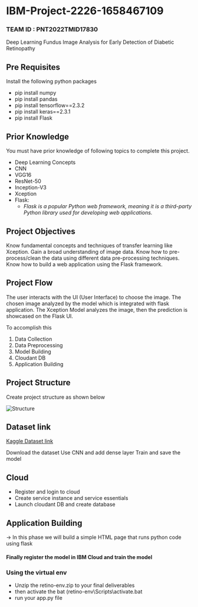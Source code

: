 # IBM-Project-2226-1658467109
### TEAM ID : PNT2022TMID17830
Deep Learning Fundus Image Analysis for Early Detection of Diabetic Retinopathy

## Pre Requisites
Install the following python packages
  * pip install numpy
  * pip install pandas
  * pip install tensorflow==2.3.2
  * pip install keras==2.3.1
  * pip install Flask

## Prior Knowledge
You must have prior knowledge of following topics to complete this project.
  * Deep Learning Concepts 
  * CNN
  * VGG16
  * ResNet-50
  * Inception-V3
  * Xception
  * Flask: 
    *  *Flask is a popular Python web framework, meaning it is a third-party Python library used for developing web applications.*

## Project Objectives
Know fundamental concepts and techniques of transfer learning like Xception.
Gain a broad understanding of image data.
Know how to pre-process/clean the data using different data pre-processing techniques.
Know how to build a web application using the Flask framework.

## Project Flow
The user interacts with the UI (User Interface) to choose the image.
The chosen image analyzed by the model which is integrated with flask application.
The Xception Model analyzes the image, then the prediction is showcased on the Flask UI.

To accomplish this
 1. Data Collection
 2. Data Preprocessing
 3. Model Building
 4. Cloudant DB
 5. Application Building

## Project Structure
Create project structure as shown below

![Structure](https://lh5.googleusercontent.com/YhUnQA5GR__bgT0Gr3-mUDYeec2NN1hLVQONvPw9Dxgv0PJptlw34CcP-pdWn_VYTcMIkOFsH5zl4tMKZ6v8s7sD0V_NS5EuKsms_M2YlQlGk1mMsoiUpWpi-LfR6A)

## Dataset link

[Kaggle Dataset link](https://www.kaggle.com/datasets/arbethi/diabetic-retinopathy-level-detection?select=preprocessed+dataset)

Download the dataset
Use CNN and add dense layer
Train and save the model

## Cloud
 * Register and login to cloud
 * Create service instance and service essentials
 * Launch cloudant DB and create database
 
## Application Building
  -> In this phase we will build a simple HTML page that runs python code using flask
  
#### Finally register the model in IBM Cloud and train the model

### Using the virtual env
  * Unzip the retino-env.zip to your final deliverables 
  * then activate the bat (retino-env\Scripts\activate.bat
  * run your app.py file
